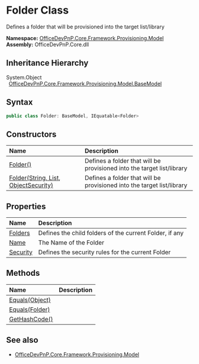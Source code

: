 # Folder Class
 Defines a folder that will be provisioned into the target list/library   

**Namespace:** [OfficeDevPnP.Core.Framework.Provisioning.Model](OfficeDevPnP.Core.Framework.Provisioning.Model.md)  
**Assembly:** OfficeDevPnP.Core.dll  
## Inheritance Hierarchy
System.Object  
&ensp;[OfficeDevPnP.Core.Framework.Provisioning.Model.BaseModel](OfficeDevPnP.Core.Framework.Provisioning.Model.BaseModel.md)  
## Syntax
```C#
public class Folder: BaseModel, IEquatable<Folder>
```
## Constructors
|**Name**|**Description**|
|:-----|:-----|
| [Folder()](OfficeDevPnP.Core.Framework.Provisioning.Model.Folder.ctor1.md) |  Defines a folder that will be provisioned into the target list/library 
| [Folder(String, List<Folder>, ObjectSecurity)](OfficeDevPnP.Core.Framework.Provisioning.Model.Folder.ctor2.md) |  Defines a folder that will be provisioned into the target list/library 
## Properties
|**Name**|**Description**|
|:-----|:-----|
| [Folders](OfficeDevPnP.Core.Framework.Provisioning.Model.Folder.Folders.md) | Defines the child folders of the current Folder, if any
| [Name](OfficeDevPnP.Core.Framework.Provisioning.Model.Folder.Name.md) | The Name of the Folder
| [Security](OfficeDevPnP.Core.Framework.Provisioning.Model.Folder.Security.md) | Defines the security rules for the current Folder
## Methods
|**Name**|**Description**|
|:-----|:-----|
| [Equals(Object)](OfficeDevPnP.Core.Framework.Provisioning.Model.Folder.3520ddbb.md) | 
| [Equals(Folder)](OfficeDevPnP.Core.Framework.Provisioning.Model.Folder.4b857f24.md) | 
| [GetHashCode()](OfficeDevPnP.Core.Framework.Provisioning.Model.Folder.1c6872bd.md) | 
## See also
- [OfficeDevPnP.Core.Framework.Provisioning.Model](OfficeDevPnP.Core.Framework.Provisioning.Model.md)
